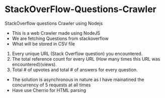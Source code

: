 # StackOverFlow-Questions-Crawler
StackOverflow questions Crawler using Nodejs

* This is a web Crawler made using NodeJS
* We are fetching Questions from stackoverflow 
* What will be stored in CSV file

1. Every unique URL (Stack Overflow question) you encountered.
2. The total reference count for every URL (How many times this URL was encountered)(views).
3. Total # of upvotes and total # of answers for every question.

* The solution is asynchronous in nature as I have mainatined the concurrency of 5 requests at all times
* Have use Cherrio for HTML parsing
